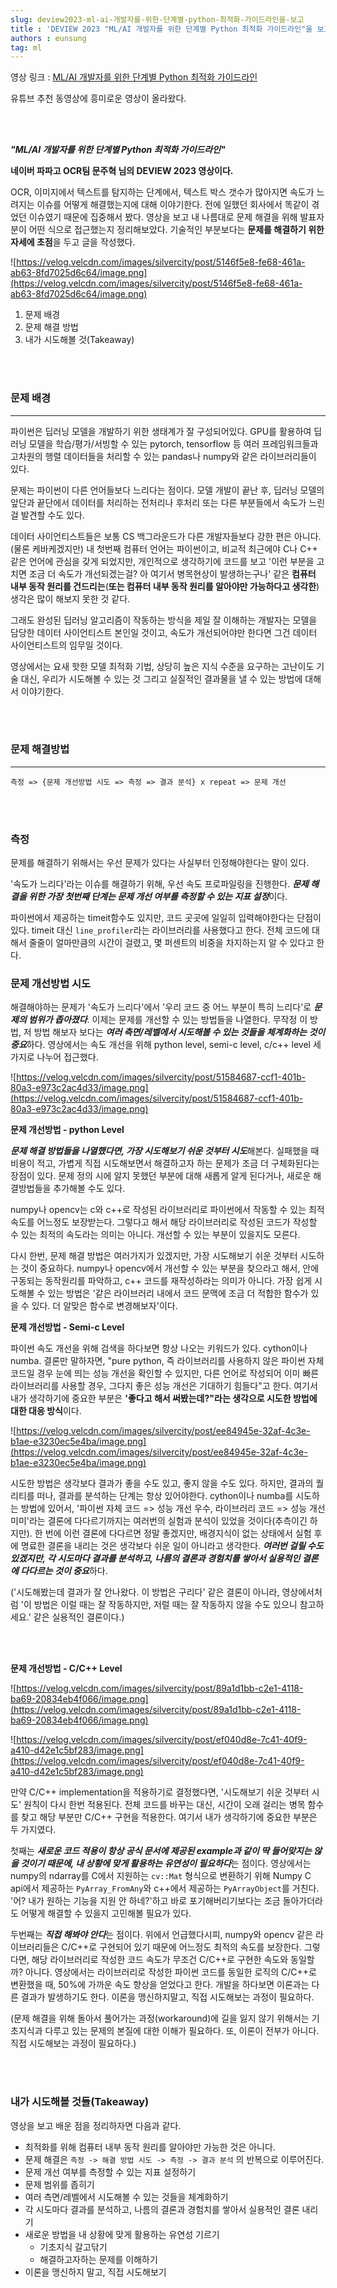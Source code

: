 ```yaml
---
slug: deview2023-ml-ai-개발자를-위한-단계별-python-최적화-가이드라인을-보고
title : 'DEVIEW 2023 "ML/AI 개발자를 위한 단계별 Python 최적화 가이드라인"을 보고'
authors : eunsung
tag: ml
---
```


영상 링크 : [ML/AI 개발자를 위한 단계별 Python 최적화 가이드라인](https://www.youtube.com/watch?v=b0kFuRho27U)

유튜브 추천 동영상에 흥미로운 영상이 올라왔다.

<br></br>

***"ML/AI 개발자를 위한 단계별 Python 최적화 가이드라인"***

**네이버 파파고 OCR팀 문주혁 님의 DEVIEW 2023 영상이다.**

OCR, 이미지에서 텍스트를 탐지하는 단계에서, 텍스트 박스 갯수가 많아지면 속도가 느려지는 이슈를 어떻게 해결했는지에 대해 이야기한다. 전에 일했던 회사에서 똑같이 겪었던 이슈였기 때문에 집중해서 봤다. 영상을 보고 내 나름대로 문제 해결을 위해 발표자분이 어떤 식으로 접근했는지 정리해보았다. 기술적인 부분보다는 **문제를 해결하기 위한 자세에 초점**을 두고 글을 작성했다.

![https://velog.velcdn.com/images/silvercity/post/5146f5e8-fe68-461a-ab63-8fd7025d6c64/image.png](https://velog.velcdn.com/images/silvercity/post/5146f5e8-fe68-461a-ab63-8fd7025d6c64/image.png)

1. 문제 배경
2. 문제 해결 방법
3. 내가 시도해볼 것(Takeaway)

<br></br>

### 문제 배경

---

파이썬은 딥러닝 모델을 개발하기 위한 생태계가 잘 구성되어있다. GPU를 활용하여 딥러닝 모델을 학습/평가/서빙할 수 있는 pytorch, tensorflow 등 여러 프레임워크들과 고차원의 행렬 데이터들을 처리할 수 있는 pandas나 numpy와 같은 라이브러리들이 있다.

문제는 파이썬이 다른 언어들보다 느리다는 점이다. 모델 개발이 끝난 후, 딥러닝 모델의 앞단과 끝단에서 데이터를 처리하는 전처리나 후처리 또는 다른 부분들에서 속도가 느린 걸 발견할 수도 있다.

데이터 사이언티스트들은 보통 CS 백그라운드가 다른 개발자들보다 강한 편은 아니다. (물론 케바케겠지만) 내 첫번째 컴퓨터 언어는 파이썬이고, 비교적 최근에야 C나 C++ 같은 언어에 관심을 갖게 되었지만, 개인적으로 생각하기에 코드를 보고 '이런 부분을 고치면 조금 더 속도가 개선되겠는걸? 아 여기서 병목현상이 발생하는구나' 같은 **컴퓨터 내부 동작 원리를 건드리는**(**또는 컴퓨터 내부 동작 원리를 알아야만 가능하다고 생각한**) 생각은 많이 해보지 못한 것 같다.

그래도 완성된 딥러닝 알고리즘이 작동하는 방식을 제일 잘 이해하는 개발자는 모델을 담당한 데이터 사이언티스트 본인일 것이고, 속도가 개선되어야만 한다면 그건 데이터 사이언티스트의 임무일 것이다.

영상에서는 요새 핫한 모델 최적화 기법, 상당히 높은 지식 수준을 요구하는 고난이도 기술 대신, 우리가 시도해볼 수 있는 것 그리고 실질적인 결과물을 낼 수 있는 방법에 대해서 이야기한다.

<br></br>

### 문제 해결방법

---

```
측정 => {문제 개선방법 시도 => 측정 => 결과 분석} x repeat => 문제 개선
```

<br></br>

### 측정

문제를 해결하기 위해서는 우선 문제가 있다는 사실부터 인정해야한다는 말이 있다.

'속도가 느리다'라는 이슈를 해결하기 위해, 우선 속도 프로파일링을 진행한다. ***문제 해결을 위한 가장 첫번째 단계는 문제 개선 여부를 측정할 수 있는 지표 설정***이다.

파이썬에서 제공하는 timeit함수도 있지만, 코드 곳곳에 일일히 입력해야한다는 단점이 있다. timeit 대신 `line_profiler`라는 라이브러리를 사용했다고 한다. 전체 코드에 대해서 줄줄이 얼마만큼의 시간이 걸렸고, 몇 퍼센트의 비중을 차지하는지 알 수 있다고 한다.

### 문제 개선방법 시도

해결해야하는 문제가 '속도가 느리다'에서 '우리 코드 중 어느 부분이 특히 느리다'로 ***문제의 범위가 좁아졌다***. 이제는 문제를 개선할 수 있는 방법들을 나열한다. 무작정 이 방법, 저 방법 해보자 보다는 ***여러 측면/레벨에서 시도해볼 수 있는 것들을 체계화하는 것이 중요***하다. 영상에서는 속도 개선을 위해 python level, semi-c level, c/c++ level 세 가지로 나누어 접근했다.

![https://velog.velcdn.com/images/silvercity/post/51584687-ccf1-401b-80a3-e973c2ac4d33/image.png](https://velog.velcdn.com/images/silvercity/post/51584687-ccf1-401b-80a3-e973c2ac4d33/image.png)

**문제 개선방법 - python Level**

***문제 해결 방법들을 나열했다면, 가장 시도해보기 쉬운 것부터 시도***해본다. 실패했을 때 비용이 적고, 가볍게 직접 시도해보면서 해결하고자 하는 문제가 조금 더 구체화된다는 장점이 있다. 문제 정의 시에 알지 못했던 부분에 대해 새롭게 알게 된다거나, 새로운 해결방법들을 추가해볼 수도 있다.

numpy나 opencv는 c와 c++로 작성된 라이브러리로 파이썬에서 작동할 수 있는 최적 속도를 어느정도 보장받는다. 그렇다고 해서 해당 라이브러리로 작성된 코드가 작성할 수 있는 최적의 속도라는 의미는 아니다. 개선할 수 있는 부분이 있을지도 모른다.

다시 한번, 문제 해결 방법은 여러가지가 있겠지만, 가장 시도해보기 쉬운 것부터 시도하는 것이 중요하다. numpy나 opencv에서 개선할 수 있는 부분을 찾으라고 해서, 안에 구동되는 동작원리를 파악하고, c++ 코드를 재작성하라는 의미가 아니다. 가장 쉽게 시도해볼 수 있는 방법은 '같은 라이브러리 내에서 코드 문맥에 조금 더 적합한 함수가 있을 수 있다. 더 알맞은 함수로 변경해보자'이다.

**문제 개선방법 - Semi-c Level**

파이썬 속도 개선을 위해 검색을 하다보면 항상 나오는 키워드가 있다. cython이나 numba. 결론만 말하자면, "pure python, 즉 라이브러리를 사용하지 않은 파이썬 자체 코드일 경우 눈에 띄는 성능 개선을 확인할 수 있지만, 다른 언어로 작성되어 이미 빠른 라이브러리를 사용할 경우, 그다지 좋은 성능 개선은 기대하기 힘들다"고 한다. 여기서 내가 생각하기에 중요한 부분은 **'좋다고 해서 써봤는데?"라는 생각으로 시도한 방법에 대한 대응 방식**이다.

![https://velog.velcdn.com/images/silvercity/post/ee84945e-32af-4c3e-b1ae-e3230ec5e4ba/image.png](https://velog.velcdn.com/images/silvercity/post/ee84945e-32af-4c3e-b1ae-e3230ec5e4ba/image.png)

시도한 방법은 생각보다 결과가 좋을 수도 있고, 좋지 않을 수도 있다. 하지만, 결과의 퀄리티를 떠나, 결과를 분석하는 단계는 항상 있어야한다. cython이나 numba를 시도하는 방법에 있어서, '파이썬 자체 코드 => 성능 개선 우수, 라이브러리 코드 => 성능 개선 미미'라는 결론에 다다르기까지는 여러번의 실험과 분석이 있었을 것이다(추측이긴 하지만). 한 번에 이런 결론에 다다르면 정말 좋겠지만, 배경지식이 없는 상태에서 실험 후에 명료한 결론을 내리는 것은 생각보다 쉬운 일이 아니라고 생각한다. ***여러번 걸릴 수도 있겠지만, 각 시도마다 결과를 분석하고, 나름의 결론과 경험치를 쌓아서 실용적인 결론에 다다르는 것이 중요***하다.

('시도해봤는데 결과가 잘 안나왔다. 이 방법은 구리다' 같은 결론이 아니라, 영상에서처럼 '이 방법은 이럴 때는 잘 작동하지만, 저럴 때는 잘 작동하지 않을 수도 있으니 참고하세요.' 같은 실용적인 결론이다.)

<br></br>

**문제 개선방법 - C/C++ Level**

![https://velog.velcdn.com/images/silvercity/post/89a1d1bb-c2e1-4118-ba69-20834eb4f066/image.png](https://velog.velcdn.com/images/silvercity/post/89a1d1bb-c2e1-4118-ba69-20834eb4f066/image.png)

![https://velog.velcdn.com/images/silvercity/post/ef040d8e-7c41-40f9-a410-d42e1c5bf283/image.png](https://velog.velcdn.com/images/silvercity/post/ef040d8e-7c41-40f9-a410-d42e1c5bf283/image.png)

만약 C/C++ implementation을 적용하기로 결정했다면, '시도해보기 쉬운 것부터 시도' 원칙이 다시 한번 적용된다. 전체 코드를 바꾸는 대신, 시간이 오래 걸리는 병목 함수를 찾고 해당 부분만 C/C++ 구현을 적용한다. 여기서 내가 생각하기에 중요한 부분은 두 가지였다.

첫째는 ***새로운 코드 적용이 항상 공식 문서에 제공된 example과 같이 딱 들어맞지는 않을 것이기 때문에, 내 상황에 맞게 활용하는 유연성이 필요하다***는 점이다. 영상에서는 numpy의 ndarray를 C에서 지원하는 `cv::Mat` 형식으로 변환하기 위해 Numpy C api에서 제공하는 `PyArray_FromAny`와 c++에서 제공하는 `PyArrayObject`를 거친다. '어? 내가 원하는 기능을 지원 안 하네?'하고 바로 포기해버리기보다는 조금 돌아가더라도 어떻게 해결할 수 있을지 고민해볼 필요가 있다.

두번째는 ***직접 해봐야 안다***는 점이다. 위에서 언급했다시피, numpy와 opencv 같은 라이브러리들은 C/C++로 구현되어 있기 때문에 어느정도 최적의 속도를 보장한다. 그렇다면, 해당 라이브러리로 작성한 코드 속도가 무조건 C/C++로 구현한 속도와 동일할까? 아니다. 영상에서는 라이브러리로 작성한 파이썬 코드를 동일한 로직의 C/C++로 변환했을 때, 50%에 가까운 속도 향상을 얻었다고 한다. 개발을 하다보면 이론과는 다른 결과가 발생하기도 한다. 이론을 맹신하지말고, 직접 시도해보는 과정이 필요하다.

(문제 해결을 위해 돌아서 풀어가는 과정(workaround)에 길을 잃지 않기 위해서는 기초지식과 다루고 있는 문제의 본질에 대한 이해가 필요하다. 또, 이론이 전부가 아니다. 직접 시도해보는 과정이 필요하다.)

<br></br>

### 내가 시도해볼 것들(Takeaway)

영상을 보고 배운 점을 정리하자면 다음과 같다.

- 최적화를 위해 컴퓨터 내부 동작 원리를 알아야만 가능한 것은 아니다.
- 문제 해결은 `측정 -> 해결 방법 시도 -> 측정 -> 결과 분석` 의 반복으로 이루어진다.
- 문제 개선 여부를 측정할 수 있는 지표 설정하기
- 문제 범위를 좁히기
- 여러 측면/레벨에서 시도해볼 수 있는 것들을 체계화하기
- 각 시도마다 결과를 분석하고, 나름의 결론과 경험치를 쌓아서 실용적인 결론 내리기
- 새로운 방법을 내 상황에 맞게 활용하는 유연성 기르기
    - 기초지식 갈고닦기
    - 해결하고자하는 문제를 이해하기
- 이론을 맹신하지 말고, 직접 시도해보기
